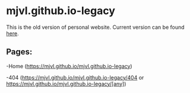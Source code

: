 # mjvl.github.io-legacy
This is the old version of personal website. Current version can be found [here](https://github.com/MJVL/mjvl.github.io "Personal Website").

## Pages: 
-Home (https://mjvl.github.io/mjvl.github.io-legacy)
 
-404 (https://mjvl.github.io/mjvl.github.io-legacy/404 or https://mjvl.github.io/mjvl.github.io-legacy/[any])
